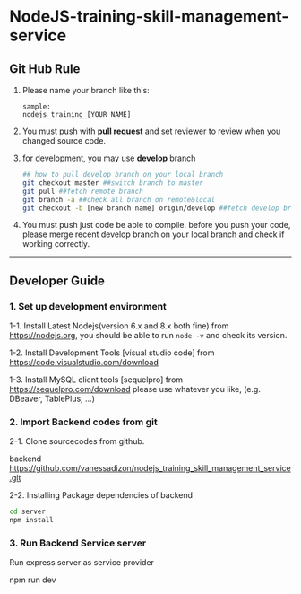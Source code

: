 # NodeJS-training-skill-management-service

## Git Hub Rule

1. Please name your branch like this:

   ```
   sample: 
   nodejs_training_[YOUR NAME]
   ```

2. You must push with  **pull request** and set reviewer to review when you changed source code. 

3. for development, you may  use **develop** branch

   ```bash
   ## how to pull develop branch on your local branch
   git checkout master ##switch branch to master
   git pull ##fetch remote branch
   git branch -a ##check all branch on remote&local
   git checkout -b [new branch name] origin/develop ##fetch develop branch to local branch named [new branch name]
   ```

4. You must push just code be able to compile. before you push your code, please merge recent develop branch on your local branch and check if working correctly.

   

--------------------



## Developer Guide

### 1. Set up development environment

1-1. Install Latest Nodejs(version 6.x and 8.x both fine) from https://nodejs.org, you should be able to run `node -v` and check its version.

1-2. Install Development Tools [visual studio code] from 
https://code.visualstudio.com/download

1-3. Install MySQL client tools [sequelpro] from 
https://sequelpro.com/download
please use whatever you like, (e.g. DBeaver, TablePlus, ...)

### 2. Import Backend codes from git

2-1. Clone sourcecodes from github.

backend
https://github.com/vanessadizon/nodejs_training_skill_management_service.git

2-2. Installing Package dependencies of backend

```bash
cd server
npm install
```

### 3. Run Backend Service server

Run express server as service provider 

npm run dev
